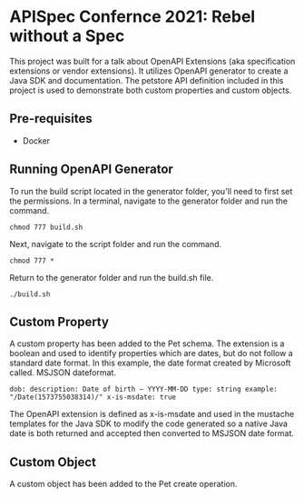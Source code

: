 # APISpec Confernce 2021: Rebel without a Spec
This project was built for a talk about OpenAPI Extensions (aka specification extensions or vendor extensions). It utilizes OpenAPI generator to create a Java SDK and documentation. The petstore API definition included in this project is used to demonstrate both custom properties and custom objects.

## Pre-requisites
* Docker

## Running OpenAPI Generator
To run the build script located in the generator folder, you'll need to first set the permissions.  In a terminal, navigate to the generator folder and run the command.

`chmod 777 build.sh`

Next, navigate to the script folder and run the command.

`chmod 777 *`

Return to the generator folder and run the build.sh file.

`./build.sh`

## Custom Property
A custom property has been added to the Pet schema.  The extension is a boolean and used to identify properties which are dates, but do not follow a standard date format.  In this example, the date format created by Microsoft called. MSJSON dateformat.

`dob:
description: Date of birth – YYYY-MM-DD
type: string
example: "/Date(1573755038314)/"
x-is-msdate: true`

The OpenAPI extension is defined as x-is-msdate and used in the mustache templates for the Java SDK to modify the code generated so a native Java date is both returned and accepted then converted to MSJSON date format.

## Custom Object
A custom object has been added to the Pet create operation.  